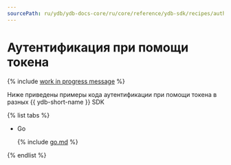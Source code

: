```yaml
---
sourcePath: ru/ydb/ydb-docs-core/ru/core/reference/ydb-sdk/recipes/auth/_includes/access_token.md
---
```

# Аутентификация при помощи токена

{% include [work in progress message](../../_includes/addition.md) %}

Ниже приведены примеры кода аутентификации при помощи токена в разных {{ ydb-short-name }} SDK

{% list tabs %}

- Go


  {% include [go.md](access_token/go.md) %}

{% endlist %}
